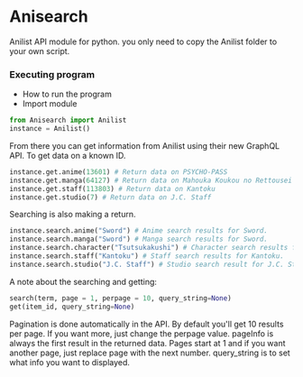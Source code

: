 # Anisearch
Anilist API module for python. you only need to copy the Anilist folder to your own script.

### Executing program

* How to run the program
* Import module

```python
from Anisearch import Anilist
instance = Anilist()
```

From there you can get information from Anilist using their new GraphQL API.
To get data on a known ID.
```python
instance.get.anime(13601) # Return data on PSYCHO-PASS 
instance.get.manga(64127) # Return data on Mahouka Koukou no Rettousei
instance.get.staff(113803) # Return data on Kantoku
instance.get.studio(7) # Return data on J.C. Staff
```

Searching is also making a return.
```python
instance.search.anime("Sword") # Anime search results for Sword.
instance.search.manga("Sword") # Manga search results for Sword.
instance.search.character("Tsutsukakushi") # Character search results for Tsutsukakushi.
instance.search.staff("Kantoku") # Staff search results for Kantoku.
instance.search.studio("J.C. Staff") # Studio search result for J.C. Staff.
```
A note about the searching and getting:
```python
search(term, page = 1, perpage = 10, query_string=None)
get(item_id, query_string=None)
```
Pagination is done automatically in the API. By default you'll get 10 results per page. 
If you want more, just change the perpage value. pageInfo is always the first result in the returned data.
Pages start at 1 and if you want another page, just replace page with the next number. 
query_string is to set what info you want to displayed.
